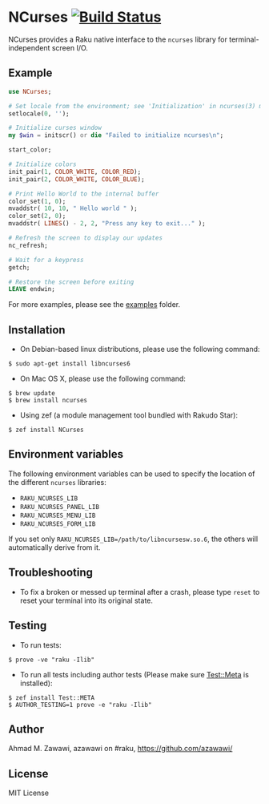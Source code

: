 # NCurses [![Build Status](https://travis-ci.org/azawawi/perl6-ncurses.svg?branch=master)](https://travis-ci.org/azawawi/perl6-ncurses)

NCurses provides a Raku native interface to the `ncurses` library for
terminal-independent screen I/O.

## Example

```raku
use NCurses;

# Set locale from the environment; see 'Initialization' in ncurses(3) man page
setlocale(0, '');

# Initialize curses window
my $win = initscr() or die "Failed to initialize ncurses\n";

start_color;

# Initialize colors
init_pair(1, COLOR_WHITE, COLOR_RED);
init_pair(2, COLOR_WHITE, COLOR_BLUE);

# Print Hello World to the internal buffer
color_set(1, 0);
mvaddstr( 10, 10, " Hello world " );
color_set(2, 0);
mvaddstr( LINES() - 2, 2, "Press any key to exit..." );

# Refresh the screen to display our updates
nc_refresh;

# Wait for a keypress
getch;

# Restore the screen before exiting
LEAVE endwin;
```

For more examples, please see the [examples](examples) folder.

## Installation

* On Debian-based linux distributions, please use the following command:
```
$ sudo apt-get install libncurses6
```

* On Mac OS X, please use the following command:
```
$ brew update
$ brew install ncurses
```

* Using zef (a module management tool bundled with Rakudo Star):
```
$ zef install NCurses
```

## Environment variables

The following environment variables can be used to specify the location of the
different `ncurses` libraries:
- `RAKU_NCURSES_LIB`
- `RAKU_NCURSES_PANEL_LIB`
- `RAKU_NCURSES_MENU_LIB`
- `RAKU_NCURSES_FORM_LIB`

If you set only `RAKU_NCURSES_LIB=/path/to/libncursesw.so.6`, the others
will automatically derive from it.

## Troubleshooting

- To fix a broken or messed up terminal after a crash, please type `reset` to
reset your terminal into its original state.

## Testing

- To run tests:
```
$ prove -ve "raku -Ilib"
```

- To run all tests including author tests (Please make sure
[Test::Meta](https://github.com/jonathanstowe/Test-META) is installed):
```
$ zef install Test::META
$ AUTHOR_TESTING=1 prove -e "raku -Ilib"
```

## Author

Ahmad M. Zawawi, azawawi on #raku, https://github.com/azawawi/

## License

MIT License

